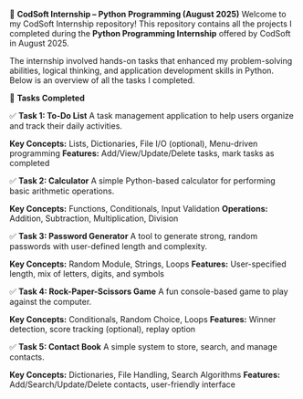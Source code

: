 💼 **CodSoft Internship – Python Programming (August 2025)**
Welcome to my CodSoft Internship repository!
This repository contains all the projects I completed during the **Python Programming Internship** offered by CodSoft in August 2025.

The internship involved hands-on tasks that enhanced my problem-solving abilities, logical thinking, and application development skills in Python. Below is an overview of all the tasks I completed.

📝 **Tasks Completed**

✅ **Task 1: To-Do List**
A task management application to help users organize and track their daily activities.

**Key Concepts:** Lists, Dictionaries, File I/O (optional), Menu-driven programming
**Features:** Add/View/Update/Delete tasks, mark tasks as completed


✅ **Task 2: Calculator**
A simple Python-based calculator for performing basic arithmetic operations.

**Key Concepts:** Functions, Conditionals, Input Validation
**Operations:** Addition, Subtraction, Multiplication, Division


✅ **Task 3: Password Generator**
A tool to generate strong, random passwords with user-defined length and complexity.

**Key Concepts:** Random Module, Strings, Loops
**Features:** User-specified length, mix of letters, digits, and symbols


✅ **Task 4: Rock-Paper-Scissors Game**
A fun console-based game to play against the computer.

**Key Concepts:** Conditionals, Random Choice, Loops
**Features:** Winner detection, score tracking (optional), replay option


✅ **Task 5: Contact Book**
A simple system to store, search, and manage contacts.

**Key Concepts:** Dictionaries, File Handling, Search Algorithms
**Features:** Add/Search/Update/Delete contacts, user-friendly interface

